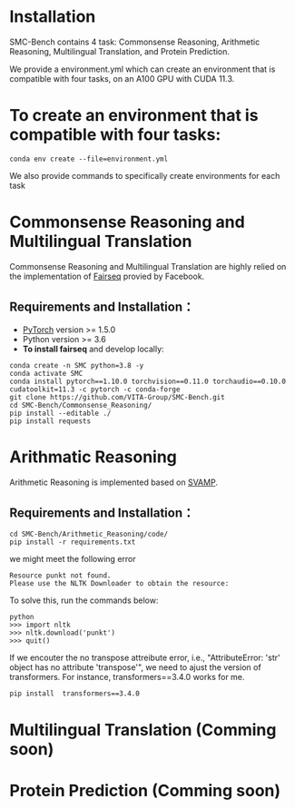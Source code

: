 # Installation

SMC-Bench contains 4 task: Commonsense Reasoning, Arithmetic Reasoning, Multilingual Translation, and Protein Prediction. 

We provide a environment.yml which can create an environment that is compatible with four tasks, on an A100 GPU with CUDA 11.3. 
# To create an environment that is compatible with four tasks:
```commandline
conda env create --file=environment.yml
```

We also provide commands to specifically create environments for each task
# Commonsense Reasoning and Multilingual Translation 

Commonsense Reasoning and Multilingual Translation are highly relied on the implementation of [Fairseq](https://github.com/facebookresearch/fairseq) provied by Facebook.

## Requirements and Installation：

* [PyTorch](http://pytorch.org/) version >= 1.5.0
* Python version >= 3.6
* **To install fairseq** and develop locally:

``` 
conda create -n SMC python=3.8 -y
conda activate SMC
conda install pytorch==1.10.0 torchvision==0.11.0 torchaudio==0.10.0 cudatoolkit=11.3 -c pytorch -c conda-forge
git clone https://github.com/VITA-Group/SMC-Bench.git
cd SMC-Bench/Commonsense_Reasoning/
pip install --editable ./
pip install requests

```

# Arithmatic Reasoning  

Arithmetic Reasoning is implemented based on [SVAMP](https://github.com/arkilpatel/SVAMP). 

## Requirements and Installation：

```
cd SMC-Bench/Arithmetic_Reasoning/code/
pip install -r requirements.txt 
``` 
we might meet the following error  
```
Resource punkt not found.
Please use the NLTK Downloader to obtain the resource:
```
To solve this, run the commands below:
```
python
>>> import nltk
>>> nltk.download('punkt')
>>> quit()
```
If we encouter the no transpose attreibute error, i.e., "AttributeError: 'str' object has no attribute 'transpose'", we need to ajust the version of transformers. For instance, transformers==3.4.0 works for me. 
```
pip install  transformers==3.4.0 
```

# Multilingual Translation (Comming soon)

# Protein Prediction (Comming soon)
